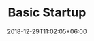 ---
title: "Basic Startup"
date: 2018-12-29T11:02:05+06:00
description: "this is meta description"
type : "docs"
---